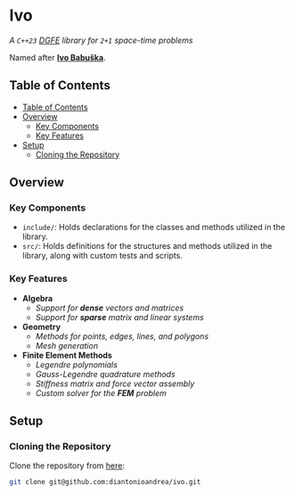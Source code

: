 # Ivo

_A `C++23` [DGFE](https://en.wikipedia.org/wiki/Discontinuous_Galerkin_method) library for `2+1` space-time problems_

Named after [**Ivo Babuška**](https://en.wikipedia.org/wiki/Ivo_Babuška).

## Table of Contents

- [Table of Contents](#table-of-contents)
- [Overview](#overview)
    - [Key Components](#key-components)
    - [Key Features](#key-features)
- [Setup](#setup)
    - [Cloning the Repository](#cloning-the-repository)

## Overview

### Key Components

- `include/`: Holds declarations for the classes and methods utilized in the library.
- `src/`: Holds definitions for the structures and methods utilized in the library, along with custom tests and scripts.

### Key Features

- **Algebra**
    - _Support for **dense** vectors and matrices_
    - _Support for **sparse** matrix and linear systems_
- **Geometry**
    - _Methods for points, edges, lines, and polygons_
    - _Mesh generation_
- **Finite Element Methods**
    - _Legendre polynomials_
    - _Gauss-Legendre quadrature methods_
    - _Stiffness matrix and force vector assembly_
    - _Custom solver for the **FEM** problem_

## Setup

### Cloning the Repository

Clone the repository from [here](https://github.com/diantonioandrea/ivo):

```bash
git clone git@github.com:diantonioandrea/ivo.git
```
